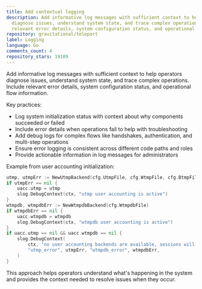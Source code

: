 ```yaml
---
title: Add contextual logging
description: Add informative log messages with sufficient context to help operators
  diagnose issues, understand system state, and trace complex operations. Include
  relevant error details, system configuration status, and operational flow information.
repository: gravitational/teleport
label: Logging
language: Go
comments_count: 4
repository_stars: 19109
---
```


Add informative log messages with sufficient context to help operators diagnose issues, understand system state, and trace complex operations. Include relevant error details, system configuration status, and operational flow information.

Key practices:
- Log system initialization status with context about why components succeeded or failed
- Include error details when operations fail to help with troubleshooting
- Add debug logs for complex flows like handshakes, authentication, and multi-step operations
- Ensure error logging is consistent across different code paths and roles
- Provide actionable information in log messages for administrators

Example from user accounting initialization:
```go
utmp, utmpErr := NewUtmpBackend(cfg.UtmpFile, cfg.WtmpFile, cfg.BtmpFile)
if utmpErr == nil {
    uacc.utmp = utmp
    slog.DebugContext(ctx, "utmp user accounting is active")
}
wtmpdb, wtmpdbErr := NewWtmpdbBackend(cfg.WtmpdbFile)
if wtmpdbErr == nil {
    uacc.wtmpdb = wtmpdb
    slog.DebugContext(ctx, "wtmpdb user accounting is active")
}
if uacc.utmp == nil && uacc.wtmpdb == nil {
    slog.DebugContext(
        ctx, "no user accounting backends are available, sessions will not be logged locally",
        "utmp_error", utmpErr, "wtmpdb_error", wtmpdbErr,
    )
}
```

This approach helps operators understand what's happening in the system and provides the context needed to resolve issues when they occur.